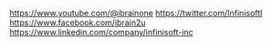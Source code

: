 https://www.youtube.com/@ibrainone
https://twitter.com/InfinisoftI
https://www.facebook.com/ibrain2u
https://www.linkedin.com/company/infinisoft-inc